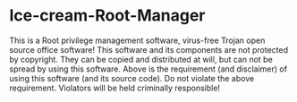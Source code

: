 # Ice-cream-Root-Manager
This is a Root privilege management software, virus-free Trojan open source office software! This software and its components are not protected by copyright. They can be copied and distributed at will, but can not be spread by using this software. Above is the requirement (and disclaimer) of using this software (and its source code). Do not violate the above requirement. Violators will be held criminally responsible!
